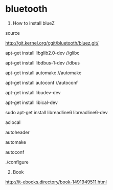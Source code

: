 # bluetooth

1. How to install blueZ

source

http://git.kernel.org/cgit/bluetooth/bluez.git/

apt-get install libglib2.0-dev //glibc

apt-get install libdbus-1-dev //dbus

apt-get install automake //automake

apt-get install autoconf //autoconf

apt-get install libudev-dev

apt-get install libical-dev

sudo apt-get install libreadline6 libreadline6-dev

aclocal

autoheader

automake

autoconf

./configure


2. Book

http://it-ebooks.directory/book-1491949511.html
